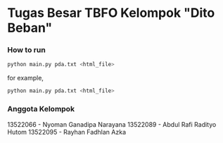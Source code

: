 <h1> Tugas Besar TBFO Kelompok "Dito Beban" </h1>

### How to run

```bash
python main.py pda.txt <html_file>
```

for example,

```bash
python main.py pda.txt <html_file>
```

### Anggota Kelompok

13522066 - Nyoman Ganadipa Narayana
13522089 - Abdul Rafi Radityo Hutom
13522095 - Rayhan Fadhlan Azka

